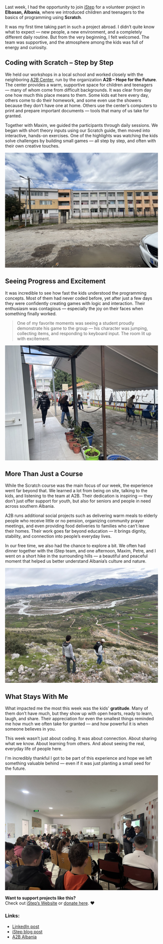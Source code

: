Last week, I had the opportunity to join [iStep](https://istep.ch) for a volunteer project in **Elbasan, Albania**, where we introduced children and teenagers to the basics of programming using **Scratch**.

It was my first time taking part in such a project abroad. I didn’t quite know what to expect — new people, a new environment, and a completely different daily routine. But from the very beginning, I felt welcomed. The team was supportive, and the atmosphere among the kids was full of energy and curiosity.

## Coding with Scratch – Step by Step

We held our workshops in a local school and worked closely with the neighboring [A2B Center](https://a2balbania.org), run by the organization **A2B – Hope for the Future**. The center provides a warm, supportive space for children and teenagers — many of whom come from difficult backgrounds. It was clear from day one how much this place means to them. Some kids eat here every day, others come to do their homework, and some even use the showers because they don’t have one at home. Others use the center’s computers to print and prepare important documents — tools that many of us take for granted.

Together with Maxim, we guided the participants through daily sessions. We began with short theory inputs using our Scratch guide, then moved into interactive, hands-on exercises. One of the highlights was watching the kids solve challenges by building small games — all step by step, and often with their own creative touches.

![Primary School in Elbasan](/assets/blog/images/istep_2_2025.jpeg)

## Seeing Progress and Excitement

It was incredible to see how fast the kids understood the programming concepts. Most of them had never coded before, yet after just a few days they were confidently creating games with logic and interaction. Their enthusiasm was contagious — especially the joy on their faces when something finally worked.

> One of my favorite moments was seeing a student proudly demonstrate his game to the group — his character was jumping, collecting items, and responding to keyboard input. The room lit up with excitement.

![A2B Center](/assets/blog/images/istep_3_2025.jpeg)

## More Than Just a Course

While the Scratch course was the main focus of our week, the experience went far beyond that. We learned a lot from being on site, talking to the kids, and listening to the team at A2B. Their dedication is inspiring — they don’t just offer support for youth, but also for seniors and people in need across southern Albania.

A2B runs additional social projects such as delivering warm meals to elderly people who receive little or no pension, organizing community prayer meetings, and even providing food deliveries to families who can’t leave their homes. Their work goes far beyond education — it brings dignity, stability, and connection into people’s everyday lives.

In our free time, we also had the chance to explore a bit. We often had dinner together with the iStep team, and one afternoon, Maxim, Petre, and I went on a short hike in the surrounding hills — a beautiful and peaceful moment that helped us better understand Albania’s culture and nature.

![Hiking after course](/assets/blog/images/istep_5_2025.jpeg)

## What Stays With Me

What impacted me the most this week was the kids' **gratitude**. Many of them don’t have much, but they show up with open hearts, ready to learn, laugh, and share. Their appreciation for even the smallest things reminded me how much we often take for granted — and how powerful it is when someone believes in you.

This week wasn’t just about coding. It was about connection. About sharing what we know. About learning from others. And about seeing the real, everyday life of people here.

I'm incredibly thankful I got to be part of this experience and hope we left something valuable behind — even if it was just planting a small seed for the future.

![Participants presenting their projects](/assets/blog/images/istep_6_2025.jpeg)

**Want to support projects like this?**  
Check out [iStep’s Website](https://istep.ch) or [donate here](https://istep.ch/en/donate). ❤️

### Links:
- [LinkedIn post](https://www.linkedin.com/posts/danieljancar_istep-activity-7314158227040985088-_PcB?utm_source=social_share_send&utm_medium=member_desktop_web&rcm=ACoAAD_SKUQBtP7FxM49uDfKT9LbodYXF5OioLM)
- [iStep blog post](https://istep.ch/en/blog/1)
- [A2B Albania](https://a2balbania.org)
